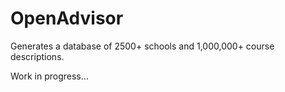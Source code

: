 # OpenAdvisor

Generates a database of 2500+ schools and 1,000,000+ course descriptions.

Work in progress...
